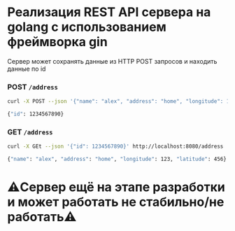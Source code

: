 # Реализация REST API сервера на golang с использованием фреймворка gin
Сервер может сохранять данные из HTTP POST запросов и находить данные по id

### POST `/address`
```bash
curl -X POST --json '{"name": "alex", "address": "home", "longitude": 123, "latitude": 456}' http://localhost:8080/address

{"id": 1234567890}
```

### GET `/address`
```bash
curl -X GEt --json '{"id": 1234567890}' http://localhost:8080/address

{"name": "alex", "address": "home", "longitude": 123, "latitude": 456}
```

# ⚠️Сервер ещё на этапе разработки и может работать не стабильно/не работать⚠️

